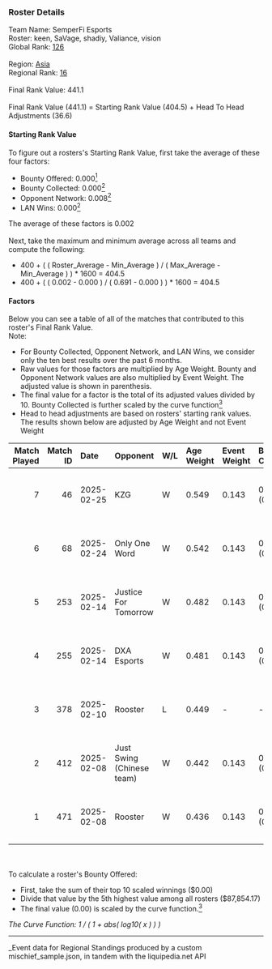### Roster Details<br />
Team Name: SemperFi Esports<br />
Roster: keen, SaVage, shadiy, Valiance, vision<br />
Global Rank: [126](../../standings_global_2025_06_02.md)<br />
<br />
Region: [Asia]( ../../standings_asia_2025_06_02.md)<br />
Regional Rank: [16]( ../../standings_asia_2025_06_02.md)<br />
<br />
Final Rank Value:  441.1<br />
<br />
Final Rank Value (441.1) = Starting Rank Value (404.5) + Head To Head Adjustments (36.6)<br />

#### Starting Rank Value<br />
To figure out a rosters's Starting Rank Value, first take the average of these four factors:<br />
- Bounty Offered: 0.000[<sup>1</sup>](#table2)
- Bounty Collected: 0.000[<sup>2</sup>](#table1)
- Opponent Network: 0.008[<sup>2</sup>](#table1)
- LAN Wins: 0.000[<sup>2</sup>](#table1)

The average of these factors is 0.002<br />
<br />
Next, take the maximum and minimum average across all teams and compute the following:<br />
- 400 + ( ( Roster_Average - Min_Average ) / ( Max_Average - Min_Average ) ) * 1600 = 404.5
- 400 + ( ( 0.002 - 0.000 ) / ( 0.691 - 0.000 ) ) * 1600 = 404.5


#### Factors<br />
Below you can see a table of all of the matches that contributed to this roster's Final Rank Value.<br />
Note:<br />

- For Bounty Collected, Opponent Network, and LAN Wins, we consider only the ten best results over the past 6 months.
- Raw values for those factors are multiplied by Age Weight. Bounty and Opponent Network values are also multiplied by Event Weight. The adjusted value is shown in parenthesis.
- The final value for a factor is the total of its adjusted values divided by 10. Bounty Collected is further scaled by the curve function[<sup>3</sup>](#curveFunction)
- Head to head adjustments are based on rosters' starting rank values. The results shown below are adjusted by Age Weight and not Event Weight
<span id="table1"></span><br />


| Match Played | Match ID | Date       | Opponent                  | W/L | Age Weight | Event Weight | Bounty Collected | Opponent Network | LAN Wins  | H2H Adj. | Roster                                 |
| -: | -: | :- | :- | :- | :- | :- | :- | :- | :- | -: | :- |
|            7 |       46 | 2025-02-25 | KZG                       | W   | 0.549      | 0.143        | 0.000 (0.000)    | 0.288 (0.023)    | 0 (0.000) |     7.81 | keen, SaVage, shadiy, Valiance, vision |
|            6 |       68 | 2025-02-24 | Only One Word             | W   | 0.542      | 0.143        | 0.000 (0.000)    | 0.301 (0.023)    | 0 (0.000) |     7.74 | keen, SaVage, shadiy, Valiance, vision |
|            5 |      253 | 2025-02-14 | Justice For Tomorrow      | W   | 0.482      | 0.143        | 0.000 (0.000)    | 0.176 (0.012)    | 0 (0.000) |     7.33 | keen, SaVage, shadiy, Valiance, vision |
|            4 |      255 | 2025-02-14 | DXA Esports               | W   | 0.481      | 0.143        | 0.000 (0.000)    | 0.000 (0.000)    | 0 (0.000) |     7.27 | keen, SaVage, shadiy, Valiance, vision |
|            3 |      378 | 2025-02-10 | Rooster                   | L   | 0.449      | -            | -                | -                | -         |    -7.18 | keen, SaVage, shadiy, Valiance, vision |
|            2 |      412 | 2025-02-08 | Just Swing (Chinese team) | W   | 0.442      | 0.143        | 0.000 (0.000)    | 0.079 (0.005)    | 0 (0.000) |     6.81 | keen, SaVage, shadiy, Valiance, vision |
|            1 |      471 | 2025-02-08 | Rooster                   | W   | 0.436      | 0.143        | 0.000 (0.000)    | 0.243 (0.015)    | 0 (0.000) |     6.77 | keen, SaVage, shadiy, Valiance, vision |

<br />
<span id="table2"></span><br />
To calculate a roster's Bounty Offered:<br />

- First, take the sum of their top 10 scaled winnings ($0.00)
- Divide that value by the 5th highest value among all rosters ($87,854.17)
- The final value (0.00) is scaled by the curve function.[<sup>3</sup>](#curveFunction)

<span id="curveFunction"></span>_The Curve Function: 1 / ( 1 + abs( log10( x ) ) )_<br />

---
_Event data for Regional Standings produced by a custom mischief_sample.json, in tandem with the liquipedia.net API<br />

